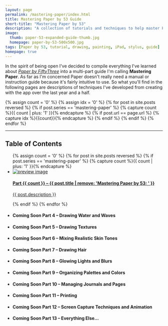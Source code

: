 ```yaml
---
layout: page
permalink: /mastering-paper/index.html
title: Mastering Paper by 53 Guide
short-title: "Mastering Paper by 53"
description: "A collection of tutorials and techniques to help master Paper by FiftyThree for iPad."
image: 
  thumb: paper-53-expanded-guide-thumb.jpg
  homepage: paper-by-53-500x500.jpg
tags: [Paper by 53, tutorial, drawing, painting, iPad, stylus, guide]
homepage: true
---
```


In the spirit of being open I've decided to compile everything I've learned about [*Paper by FiftyThree*](http://www.fiftythree.com) into a multi-part guide I'm calling **Mastering Paper**. As far as I'm concerned Paper doesn't really need a manual or instruction guide because it's fairly intuitive to use. So what you'll find in the following pages are descriptions of techniques I've developed from creating with the app over the last year and a half.

{% assign count = '0' %}
{% assign idx = '0' %}
{% for post in site.posts reversed %}
	{% if post.series == 'mastering-paper' %}
		{% capture count %}{{ count | plus: '1' }}{% endcapture %}
		{% if post.url == page.url %}
			{% capture idx %}{{count}}{% endcapture %}
		{% endif %}
	{% endif %}
{% endfor %}

<hr />
<h2>Table of Contents</h2>
<ul class="unstyled-list">
{% assign count = '0' %}
{% for post in site.posts reversed %}
{% if post.series == 'mastering-paper' %}
{% capture count %}{{ count | plus: '1' }}{% endcapture %}
	<li>
		<a href="{{ site.url }}{{ post.url }}">
			<img src="{{ site.url }}/images/{{ post.image.thumb }}" class="preview" alt="preview image">
			<h4>Part {{ count }} &ndash; {{ post.title | remove: 'Mastering Paper by 53: ' }}</h4>
			<p>{{ post.description }}</p>
		</a>
	</li>
{% endif %}
{% endfor %}
	<li><h4><span class="badge">Coming Soon</span> Part 4 &ndash; Drawing Water and Waves</h4></li>
	<li><h4><span class="badge">Coming Soon</span> Part 5 &ndash; Drawing Textures</h4></li>
	<li><h4><span class="badge">Coming Soon</span> Part 6 &ndash; Mixing Realistic Skin Tones</h4></li>
	<li><h4><span class="badge">Coming Soon</span> Part 7 &ndash; Drawing Hair</h4></li>
	<li><h4><span class="badge">Coming Soon</span> Part 8 &ndash; Glowing Lights and Blurs</h4></li>
	<li><h4><span class="badge">Coming Soon</span> Part 9 &ndash; Organizing Palettes and Colors</h4></li>
	<li><h4><span class="badge">Coming Soon</span> Part 10 &ndash; Managing Journals and Pages</h4></li>
	<li><h4><span class="badge">Coming Soon</span> Part 11 &ndash; Printing</h4></li>
	<li><h4><span class="badge">Coming Soon</span> Part 12 &ndash; Screen Capture Techniques and Animation</h4></li>
	<li><h4><span class="badge">Coming Soon</span> Part 13 &ndash; Everything Else&hellip;</h4></li>
</ul>